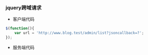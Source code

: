 ### jquery跨域请求

* 客户端代码
```js
$(function(){
    var url = 'http://www.blog.test/admin/list?jsoncallback=?';
});
```

* 服务端代码
